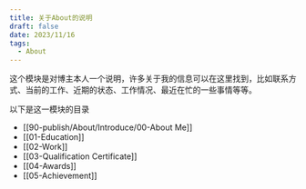 ```yaml
---
title: 关于About的说明
draft: false
date: 2023/11/16
tags:
  - About
---
```


这个模块是对博主本人一个说明，许多关于我的信息可以在这里找到，比如联系方式、当前的工作、近期的状态、工作情况、最近在忙的一些事情等等。

以下是这一模块的目录

- [[90-publish/About/Introduce/00-About Me]]
- [[01-Education]]
- [[02-Work]]
- [[03-Qualification Certificate]]
- [[04-Awards]]
- [[05-Achievement]]


